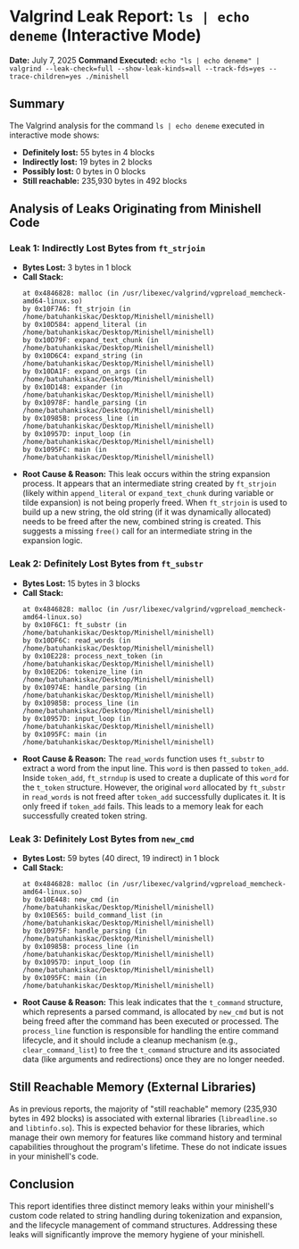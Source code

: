 # Valgrind Leak Report: `ls | echo deneme` (Interactive Mode)

**Date:** July 7, 2025
**Command Executed:** `echo "ls | echo deneme" | valgrind --leak-check=full --show-leak-kinds=all --track-fds=yes --trace-children=yes ./minishell`

## Summary

The Valgrind analysis for the command `ls | echo deneme` executed in interactive mode shows:

*   **Definitely lost:** 55 bytes in 4 blocks
*   **Indirectly lost:** 19 bytes in 2 blocks
*   **Possibly lost:** 0 bytes in 0 blocks
*   **Still reachable:** 235,930 bytes in 492 blocks

## Analysis of Leaks Originating from Minishell Code

### Leak 1: Indirectly Lost Bytes from `ft_strjoin`

*   **Bytes Lost:** 3 bytes in 1 block
*   **Call Stack:**
    ```
    at 0x4846828: malloc (in /usr/libexec/valgrind/vgpreload_memcheck-amd64-linux.so)
    by 0x10F7A6: ft_strjoin (in /home/batuhankiskac/Desktop/Minishell/minishell)
    by 0x10D584: append_literal (in /home/batuhankiskac/Desktop/Minishell/minishell)
    by 0x10D79F: expand_text_chunk (in /home/batuhankiskac/Desktop/Minishell/minishell)
    by 0x10D6C4: expand_string (in /home/batuhankiskac/Desktop/Minishell/minishell)
    by 0x10DA1F: expand_on_args (in /home/batuhankiskac/Desktop/Minishell/minishell)
    by 0x10D148: expander (in /home/batuhankiskac/Desktop/Minishell/minishell)
    by 0x10978F: handle_parsing (in /home/batuhankiskac/Desktop/Minishell/minishell)
    by 0x10985B: process_line (in /home/batuhankiskac/Desktop/Minishell/minishell)
    by 0x10957D: input_loop (in /home/batuhankiskac/Desktop/Minishell/minishell)
    by 0x1095FC: main (in /home/batuhankiskac/Desktop/Minishell/minishell)
    ```
*   **Root Cause & Reason:** This leak occurs within the string expansion process. It appears that an intermediate string created by `ft_strjoin` (likely within `append_literal` or `expand_text_chunk` during variable or tilde expansion) is not being properly freed. When `ft_strjoin` is used to build up a new string, the old string (if it was dynamically allocated) needs to be freed after the new, combined string is created. This suggests a missing `free()` call for an intermediate string in the expansion logic.

### Leak 2: Definitely Lost Bytes from `ft_substr`

*   **Bytes Lost:** 15 bytes in 3 blocks
*   **Call Stack:**
    ```
    at 0x4846828: malloc (in /usr/libexec/valgrind/vgpreload_memcheck-amd64-linux.so)
    by 0x10F6C1: ft_substr (in /home/batuhankiskac/Desktop/Minishell/minishell)
    by 0x10DF6C: read_words (in /home/batuhankiskac/Desktop/Minishell/minishell)
    by 0x10E228: process_next_token (in /home/batuhankiskac/Desktop/Minishell/minishell)
    by 0x10E2D6: tokenize_line (in /home/batuhankiskac/Desktop/Minishell/minishell)
    by 0x10974E: handle_parsing (in /home/batuhankiskac/Desktop/Minishell/minishell)
    by 0x10985B: process_line (in /home/batuhankiskac/Desktop/Minishell/minishell)
    by 0x10957D: input_loop (in /home/batuhankiskac/Desktop/Minishell/minishell)
    by 0x1095FC: main (in /home/batuhankiskac/Desktop/Minishell/minishell)
    ```
*   **Root Cause & Reason:** The `read_words` function uses `ft_substr` to extract a word from the input line. This `word` is then passed to `token_add`. Inside `token_add`, `ft_strndup` is used to create a duplicate of this `word` for the `t_token` structure. However, the original `word` allocated by `ft_substr` in `read_words` is not freed after `token_add` successfully duplicates it. It is only freed if `token_add` fails. This leads to a memory leak for each successfully created token string.

### Leak 3: Definitely Lost Bytes from `new_cmd`

*   **Bytes Lost:** 59 bytes (40 direct, 19 indirect) in 1 block
*   **Call Stack:**
    ```
    at 0x4846828: malloc (in /usr/libexec/valgrind/vgpreload_memcheck-amd64-linux.so)
    by 0x10E448: new_cmd (in /home/batuhankiskac/Desktop/Minishell/minishell)
    by 0x10E565: build_command_list (in /home/batuhankiskac/Desktop/Minishell/minishell)
    by 0x10975F: handle_parsing (in /home/batuhankiskac/Desktop/Minishell/minishell)
    by 0x10985B: process_line (in /home/batuhankiskac/Desktop/Minishell/minishell)
    by 0x10957D: input_loop (in /home/batuhankiskac/Desktop/Minishell/minishell)
    by 0x1095FC: main (in /home/batuhankiskac/Desktop/Minishell/minishell)
    ```
*   **Root Cause & Reason:** This leak indicates that the `t_command` structure, which represents a parsed command, is allocated by `new_cmd` but is not being freed after the command has been executed or processed. The `process_line` function is responsible for handling the entire command lifecycle, and it should include a cleanup mechanism (e.g., `clear_command_list`) to free the `t_command` structure and its associated data (like arguments and redirections) once they are no longer needed.

## Still Reachable Memory (External Libraries)

As in previous reports, the majority of "still reachable" memory (235,930 bytes in 492 blocks) is associated with external libraries (`libreadline.so` and `libtinfo.so`). This is expected behavior for these libraries, which manage their own memory for features like command history and terminal capabilities throughout the program's lifetime. These do not indicate issues in your minishell's code.

## Conclusion

This report identifies three distinct memory leaks within your minishell's custom code related to string handling during tokenization and expansion, and the lifecycle management of command structures. Addressing these leaks will significantly improve the memory hygiene of your minishell.
